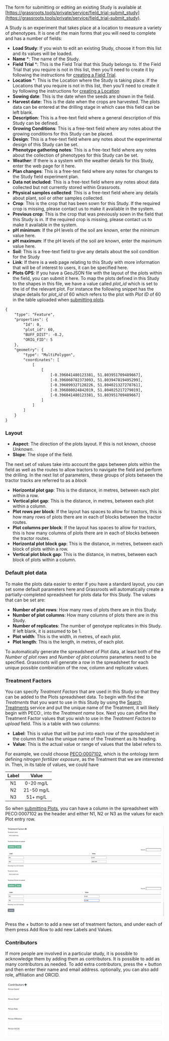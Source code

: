 
The form for submitting or editing an existing Study is available at [https://grassroots.tools/private/service/field_trial-submit_study](https://grassroots.tools/private/service/field_trial-submit_study).

A Study is an experiment that takes place at a location to measure a variety of phenotypes. It is one of the
main forms that you will need to complete and has a number of fields:

 * **Load Study**: If you wish to edit an existing Study, choose it from this list and its values will be loaded.
 * **Name** *: The name of the Study.
 * **Field Trial** *: This is the Field Trial that this Study belongs to. If the Field Trial
      that you require is not in this list, then you’ll need to create it by following the instructions for
      [creating a Field Trial](submit_trial.md).
 * **Location** *: This is the Location where the Study is taking place. If the Locations that
      you require is not in this list, then you’ll need to create it by following the instructions for
       [creating a Location](submit_location.md) 
 * **Sowing date**: This is the date when the seeds are shown in the field.
 * **Harvest date:** This is the date when the crops are harvested. The plots data can be
      entered at the drilling stage in which case this field can be left blank.
 * **Description**: This is a free-text field where a general description of this Study can be
      defined.
 * **Growing Conditions**: This is a free-text field where any notes about the growing
      conditions for this Study can be placed.
 * **Design**: This is a free-text field where any notes about the experimental design of this
      Study can be set. 
 * **Phenotype gathering notes**: This is a free-text field where any notes about the
      collection of phenotypes for this Study can be set.
 * **Weather**: If there is a system with the weather details for this Study, enter the web
      page for it here.
 * **Plan changes**: This is a free-text field where any notes for changes to the Study field experiment plan.
 * **Data not included**: This is a free-text field where any notes about data collected but not currently stored within Grassroots.
 * **Physical samples collected**: This is a free-text field where any details about plant, soil or other samples collected.
 * **Crop**: This is the crop that has been sown for this Study. If the required crop is
      missing, please contact us to make it available in the system.
 * **Previous crop**: This is the crop that was previously sown in the field that this Study
      is in. If the required crop is missing, please contact us to make it available in the system. 
 * **pH minimum**: If the pH levels of the soil are known, enter the minimum value here.
 * **pH maximum**: If the pH levels of the soil are known, enter the maximum value here.
 * **Soil**: This is a free-text field to give any details about the soil condition for the
      Study
 * **Link**: If there is a web page relating to this Study with more information that will be
      of interest to users, it can be specified here.
  * **Plots GPS**: If you have a GeoJSON file with the layout of the plots within the field, you can submit it here.
    To map the plots defined in this Study to the shapes in this file, we have a value called *plot_id* which is set
    to the id of the relevant plot. For instance the following snippet has the shape details for *plot_id* of 60 which 
    refers to the plot with *Plot ID* of 60 in the table uploaded when 
    [submitting plots](https://grassroots.tools/docs/user/services/field_trial/submit_plots.md).

``` {.json}
{
	"type": "Feature",
	"properties": {
		"Id": 0,
		"plot_id": 60,
		"BUFF_DIST": -0.2,
		"ORIG_FID": 5
	},
	"geometry": {
		"type": "MultiPolygon",
		"coordinates": [
			[
				[
					[-0.396041480123381, 51.803951709489667],
					[-0.396060782373093, 51.803947819495299],
					[-0.396099327120226, 51.804021327278761],
					[-0.396080024842019, 51.804025217279019],
					[-0.396041480123381, 51.803951709489667]
				]
			]
		]
	}
}
```
 

### Layout

 * **Aspect**: The direction of the plots layout. If this is not known, choose *Unknown*. 
 * **Slope**: The slope of the field.
 
The next set of values take into account the gaps between plots within the field as well as the routes to 
allow tractors to navigate the field and perform the drilling. In the next list of parameters, these groups of
plots between the tractor tracks are referred to as a *block*
 
 * **Horizontal plot gap**: This is the distance, in metres, between each plot within a row.
 * **Vertical plot gap**: This is the distance, in metres, between each plot within a column.
 * **Plot rows per block**: If the layout has spaces to allow for tractors, this is how many rows of plots
there are in each of blocks between the tractor routes.
 * **Plot columns per block**: If the layout has spaces to allow for tractors, this is how many columns of plots
there are in each of blocks between the tractor routes.
 * **Horizontal plot block gap**: This is the distance, in metres, between each block of plots within a row.
 * **Vertical plot block gap**: This is the distance, in metres, between each block of plots within a column.

### Default plot data

To make the plots data easier to enter if you have a standard layout, you can set some default parameters
here and Grassroots will automatically create a partially-completed spreadsheet for plots data for this
Study. The values that can be set are:

 * **Number of plot rows**: How many rows of plots there are in this Study.
 * **Number of plot columns**: How many columns of plots there are in this Study.
 * **Number of replicates**: The number of genotype replicates in this Study. If left blank, it is assumed to be 1.
 * **Plot width**: This is the width, in metres, of each plot.
 * **Plot length**: This is the length, in metres, of each plot.

To automatically generate the spreadsheet of Plot data, at least both of the *Number of plot rows* and
*Number of plot columns* parameters need to be specified. Grassroots will generate a row in the
spreadsheet for each unique possible combination of the row, column and replicate values.

### Treatment Factors

You can specify *Treatment Factors* that are used in this Study so that they can be added to the Plots spreadsheet
data. To begin with find the *Treatments* that you want to use in this Study by using the [Search Treatments](search_treatments.md)
service and put the unique name of the Treatment, it will likely begin with PECO:, into the *Treatment name* box. 
Next you can define the Treatment Factor values that you wish to use in the *Treatment Factors to upload* field.
This is a table with two columns:

* **Label**: This is value that will be put into each row of the spreadsheet in the column that has the unique name of the Treatment
as its heading.
* **Value**: This is the actual value or range of values that the label refers to. 

For example, we could choose [PECO:0007102](http://draco.cyverse.org/amigo/term/PECO:0007102), which is the ontology term defining *nitrogen fertilizer exposure*, as the Treatment that we are 
interested in. Then, in its table of values, we could have 

| Label | Value |
| :---: | :---: |
| N1    | 0-20 mg/L |
| N2    | 21-50 mg/L |
| N3    | 51+ mg/L |


So when [submitting Plots](submit_plots.md), you can have a column in the spreadsheet with PECO:0007102 as the header and either N1, N2 or N3 as the 
values for each Plot entry row.

![Add Treatment Factors](images/submit_study_treatment_factors.png)

Press the + button to add a new set of treatment factors, and under each of them press Add Row to add new Labels and Values.

### Contributors

If more people are involved in a particular study, it is possible to acknowledge them by adding them as contributors. It is possible to add as many contributors as needed. To add extra contributors, press the + button and then enter their name and email address. optionally, you can also add role, affiliation and ORCID.

 
![Add Contrubutors](images/9_contributors_study.png)